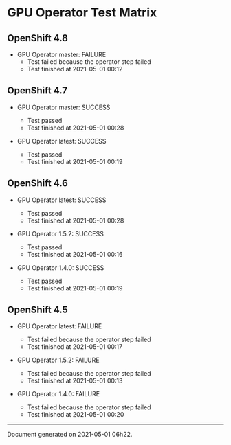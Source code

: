 
GPU Operator Test Matrix
========================

OpenShift 4.8
-------------

* GPU Operator master: FAILURE
  - Test failed because the operator step failed
  - Test finished at 2021-05-01 00:12

OpenShift 4.7
-------------

* GPU Operator master: SUCCESS
  - Test passed
  - Test finished at 2021-05-01 00:28

* GPU Operator latest: SUCCESS
  - Test passed
  - Test finished at 2021-05-01 00:19

OpenShift 4.6
-------------

* GPU Operator latest: SUCCESS
  - Test passed
  - Test finished at 2021-05-01 00:28

* GPU Operator 1.5.2: SUCCESS
  - Test passed
  - Test finished at 2021-05-01 00:16

* GPU Operator 1.4.0: SUCCESS
  - Test passed
  - Test finished at 2021-05-01 00:19

OpenShift 4.5
-------------

* GPU Operator latest: FAILURE
  - Test failed because the operator step failed
  - Test finished at 2021-05-01 00:17

* GPU Operator 1.5.2: FAILURE
  - Test failed because the operator step failed
  - Test finished at 2021-05-01 00:13

* GPU Operator 1.4.0: FAILURE
  - Test failed because the operator step failed
  - Test finished at 2021-05-01 00:20


---
Document generated on 2021-05-01 06h22.
